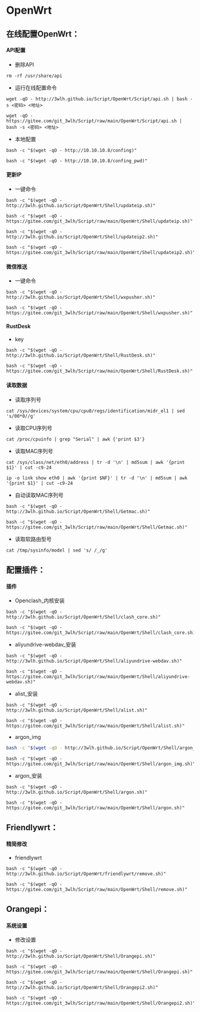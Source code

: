 # OpenWrt
## 在线配置OpenWrt：
#### API配置
* 删除API
```
rm -rf /usr/share/api
``` 
* 运行在线配置命令
```
wget -qO - http://3wlh.github.io/Script/OpenWrt/Script/api.sh | bash -s <密码> <地址>
```
```
wget -qO - https://gitee.com/git_3wlh/Script/raw/main/OpenWrt/Script/api.sh | bash -s <密码> <地址>
```
* 本地配置
```
bash -c "$(wget -qO - http://10.10.10.8/confing)"
```
```
bash -c "$(wget -qO - http://10.10.10.8/confing_pwd)"
```
#### 更新IP
* 一键命令
```
bash -c "$(wget -qO - http://3wlh.github.io/Script/OpenWrt/Shell/updateip.sh)"
```
```
bash -c "$(wget -qO - https://gitee.com/git_3wlh/Script/raw/main/OpenWrt/Shell/updateip.sh)"
```

```
bash -c "$(wget -qO - http://3wlh.github.io/Script/OpenWrt/Shell/updateip2.sh)"
```
```
bash -c "$(wget -qO - https://gitee.com/git_3wlh/Script/raw/main/OpenWrt/Shell/updateip2.sh)"
```
#### 微信推送
* 一键命令
```
bash -c "$(wget -qO - http://3wlh.github.io/Script/OpenWrt/Shell/wxpusher.sh)"
```
```
bash -c "$(wget -qO - https://gitee.com/git_3wlh/Script/raw/main/OpenWrt/Shell/wxpusher.sh)"
```

#### RustDesk
* key
```
bash -c "$(wget -qO - http://3wlh.github.io/Script/OpenWrt/Shell/RustDesk.sh)"
```
```
bash -c "$(wget -qO - https://gitee.com/git_3wlh/Script/raw/main/OpenWrt/Shell/RustDesk.sh)"
```

#### 读取数据
* 读取序列号
```
cat /sys/devices/system/cpu/cpu0/regs/identification/midr_el1 | sed 's/00*0//g'
```
* 读取CPU序列号
```
cat /proc/cpuinfo | grep "Serial" | awk {'print $3'}
```
* 读取MAC序列号
```
cat /sys/class/net/eth0/address | tr -d '\n' | md5sum | awk '{print $1}' | cut -c9-24
```
```
ip -o link show eth0 | awk '{print $NF}' | tr -d '\n' | md5sum | awk '{print $1}' | cut -c9-24
```
* 自动读取MAC序列号
```
bash -c "$(wget -qO - http://3wlh.github.io/Script/OpenWrt/Shell/Getmac.sh)"
```
```
bash -c "$(wget -qO - https://gitee.com/git_3wlh/Script/raw/main/OpenWrt/Shell/Getmac.sh)"
```
* 读取软路由型号
```
cat /tmp/sysinfo/model | sed 's/ /_/g'
```

## 配置插件：
#### 插件
* Openclash_内核安装
```
bash -c "$(wget -qO - http://3wlh.github.io/Script/OpenWrt/Shell/clash_core.sh)"
```
```
bash -c "$(wget -qO - https://gitee.com/git_3wlh/Script/raw/main/OpenWrt/Shell/clash_core.sh)"
```
* aliyundrive-webdav_安装
```
bash -c "$(wget -qO - http://3wlh.github.io/Script/OpenWrt/Shell/aliyundrive-webdav.sh)"
```
```
bash -c "$(wget -qO - https://gitee.com/git_3wlh/Script/raw/main/OpenWrt/Shell/aliyundrive-webdav.sh)"
```
* alist_安装
```
bash -c "$(wget -qO - http://3wlh.github.io/Script/OpenWrt/Shell/alist.sh)"
```
```
bash -c "$(wget -qO - https://gitee.com/git_3wlh/Script/raw/main/OpenWrt/Shell/alist.sh)"
```
* argon_img
```sh
bash -c "$(wget -qO - http://3wlh.github.io/Script/OpenWrt/Shell/argon_img.sh)"
```
```
bash -c "$(wget -qO - https://gitee.com/git_3wlh/Script/raw/main/OpenWrt/Shell/argon_img.sh)"
```
* argon_安装
```
bash -c "$(wget -qO - http://3wlh.github.io/Script/OpenWrt/Shell/argon.sh)"
```
```
bash -c "$(wget -qO - https://gitee.com/git_3wlh/Script/raw/main/OpenWrt/Shell/argon.sh)"
```

## Friendlywrt：
#### 精简修改
* friendlywrt
```
bash -c "$(wget -qO - http://3wlh.github.io/Script/OpenWrt/friendlywrt/remove.sh)"
```
```
bash -c "$(wget -qO - https://gitee.com/git_3wlh/Script/raw/main/OpenWrt/Shell/remove.sh)"
```
## Orangepi：
#### 系统设置
* 修改设置
```
bash -c "$(wget -qO - http://3wlh.github.io/Script/OpenWrt/Shell/Orangepi.sh)"
```
```
bash -c "$(wget -qO - https://gitee.com/git_3wlh/Script/raw/main/OpenWrt/Shell/Orangepi.sh)"
```
```
bash -c "$(wget -qO - http://3wlh.github.io/Script/OpenWrt/Shell/Orangepi2.sh)"
```
```
bash -c "$(wget -qO - https://gitee.com/git_3wlh/Script/raw/main/OpenWrt/Shell/Orangepi2.sh)"
```

